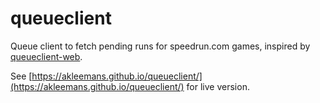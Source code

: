 # queueclient

Queue client to fetch pending runs for speedrun.com games, inspired
by [queueclient-web](https://github.com/randomidiot13/queueclient-web).

See [https://akleemans.github.io/queueclient/](https://akleemans.github.io/queueclient/) for live
version.
